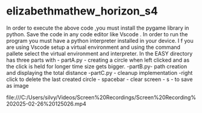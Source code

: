 # elizabethmathew_horizon_s4
In order to execute the above code ,you must install the pygame library in python.
Save the code in any code editor like Vscode .
In order to run the program you must have a python interpreter installed in your device.
I f you are using Vscode setup a virtual environment and using the command pallete select the virtual environment and interpreter.
In the EASY directory has three parts with 
       - partA.py - creating a circle when left clicked and as the click is held for longer time size gets bigger.
       -partB.py- path creation and displaying the total distance
      -partC.py - cleanup implementation -right click to delete the last created circle 
                                        - spacebar - clear screen
                                        - s - to save as image
                                        
file:///C:/Users/silvy/Videos/Screen%20Recordings/Screen%20Recording%202025-02-26%20125026.mp4
